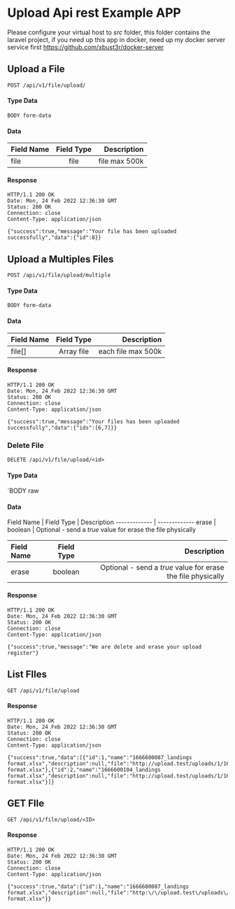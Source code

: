 # Upload Api rest Example APP

Please configure your virtual host to *src* folder, this folder contains the laravel project, if you need up this app in docker, need up my docker server service first https://github.com/xbust3r/docker-server 

## Upload a File
`POST /api/v1/file/upload/`

#### Type Data
`BODY form-data`

#### Data

| Field Name | Field Type | Description |
| :---         |     :---:      |          ---: |
| file| file   | file max 500k    |


#### Response

    HTTP/1.1 200 OK
    Date: Mon, 24 Feb 2022 12:36:30 GMT
    Status: 200 OK
    Connection: close
    Content-Type: application/json
	
	{"success":true,"message":"Your file has been uploaded successfully","data":{"id":8}}

## Upload a Multiples Files
`POST /api/v1/file/upload/multiple`

#### Type Data
`BODY form-data`

#### Data

| Field Name | Field Type | Description |
|:-----------|     :---:      |          ---: |
| file[]     | Array file   | each file max 500k    |

#### Response

    HTTP/1.1 200 OK
    Date: Mon, 24 Feb 2022 12:36:30 GMT
    Status: 200 OK
    Connection: close
    Content-Type: application/json
	
	{"success":true,"message":"Your files has been uploaded successfully","data":{"ids":[6,7]}}

### Delete File
`DELETE /api/v1/file/upload/<id>`

#### Type Data
`BODY raw

#### Data
                    
Field Name  | Field Type | Description
------------- | -------------
erase  | boolean | Optional - send a *true* value for erase the file physically

| Field Name | Field Type | Description |
|:-----------|:----------:|          ---: |
| erase          |   boolean    | Optional - send a *true* value for erase the file physically    |

#### Response

    HTTP/1.1 200 OK
    Date: Mon, 24 Feb 2022 12:36:30 GMT
    Status: 200 OK
    Connection: close
    Content-Type: application/json
	
	{"success":true,"message":"We are delete and erase your upload register"}

## List FIles
`GET /api/v1/file/upload`

#### Response

    HTTP/1.1 200 OK
    Date: Mon, 24 Feb 2022 12:36:30 GMT
    Status: 200 OK
    Connection: close
    Content-Type: application/json
	
	{"success":true,"data":[{"id":1,"name":"1666600087_landings format.xlsx","description":null,"file":"http://upload.test/uploads/1/1666600087_landings format.xlsx"},{"id":2,"name":"1666600104_landings format.xlsx","description":null,"file":"http://upload.test/uploads/1/1666600104_landings format.xlsx"}]}

## GET FIle
`GET /api/v1/file/upload/<ID>`

#### Response

    HTTP/1.1 200 OK
    Date: Mon, 24 Feb 2022 12:36:30 GMT
    Status: 200 OK
    Connection: close
    Content-Type: application/json
	
	{"success":true,"data":{"id":1,"name":"1666600087_landings format.xlsx","description":null,"file":"http:\/\/upload.test\/uploads\/1\/1666600087_landings format.xlsx"}}

